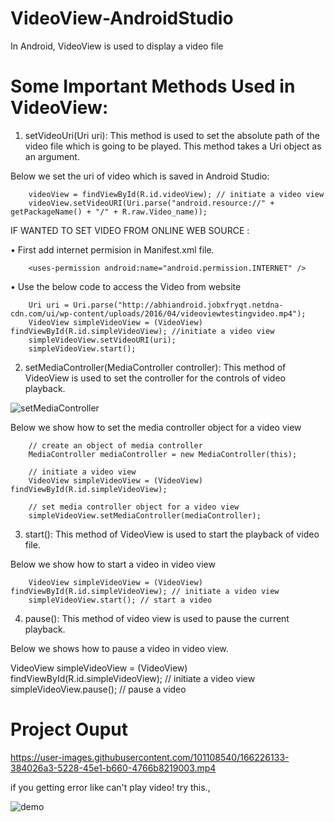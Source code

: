 # VideoView-AndroidStudio

In Android, VideoView is used to display a video file


# Some Important Methods Used in VideoView:

1. setVideoUri(Uri uri): This method is used to set the absolute path of the video file which is going to be played. This method takes a Uri object as an argument.

Below we set the uri of video which is saved in Android Studio:


        videoView = findViewById(R.id.videoView); // initiate a video view
        videoView.setVideoURI(Uri.parse("android.resource://" + getPackageName() + "/" + R.raw.Video_name));


IF WANTED TO SET VIDEO FROM ONLINE WEB SOURCE :

• First add internet permision in Manifest.xml file.

        <uses-permission android:name="android.permission.INTERNET" />  

• Use the below code to access the Video from website

        Uri uri = Uri.parse("http://abhiandroid.jobxfryqt.netdna-cdn.com/ui/wp-content/uploads/2016/04/videoviewtestingvideo.mp4");
        VideoView simpleVideoView = (VideoView) findViewById(R.id.simpleVideoView); //initiate a video view
        simpleVideoView.setVideoURI(uri);
        simpleVideoView.start();


2. setMediaController(MediaController controller): This method of VideoView is used to set the controller for the controls of video playback.

![setMediaController](https://user-images.githubusercontent.com/101108540/173333270-c10a45a9-1d1f-49b7-bcf8-00cc5d592583.jpg)


Below we show how to set the media controller object for a video view

        // create an object of media controller
        MediaController mediaController = new MediaController(this);
        
        // initiate a video view
        VideoView simpleVideoView = (VideoView) findViewById(R.id.simpleVideoView);
        
        // set media controller object for a video view
        simpleVideoView.setMediaController(mediaController);
        
        

3. start(): This method of VideoView is used to start the playback of video file.

Below we show how to start a video in video view

        VideoView simpleVideoView = (VideoView) findViewById(R.id.simpleVideoView); // initiate a video view
        simpleVideoView.start(); // start a video


4. pause(): This method of video view is used to pause the current playback.
 
Below we shows how to pause a video in video view.

VideoView simpleVideoView = (VideoView) findViewById(R.id.simpleVideoView); // initiate a video view
simpleVideoView.pause(); // pause a video





# Project Ouput


https://user-images.githubusercontent.com/101108540/166226133-384026a3-5228-45e1-b660-4766b8219003.mp4



if you getting error like can't play video! try this., 

![demo](https://user-images.githubusercontent.com/101108540/166226251-566f3a26-82a3-415e-9d83-28f7041bf3f3.png)





